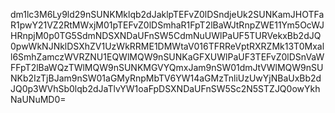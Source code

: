 dm1lc3M6Ly9ld29nSUNKMklqb2dJaklpTEFvZ0lDSndjeUk2SUNKamJHOTFaR1pwY21VZ2RtMWxjM01pTEFvZ0lDSmhaR1FpT2lBaWJtRnpZWE11Ym5OcWJHRnpjM0p0TG5SdmNDSXNDaUFnSW5CdmNuUWlPaUF5TURVekxBb2dJQ0pwWkNJNklDSXhZV1UzWkRRME1DMWtaV016TFRReVptRXRZMk13T0Mxall6SmhZamczWVRZNU1EQWlMQW9nSUNKaGFXUWlPaUF3TEFvZ0lDSnVaWFFpT2lBaWQzTWlMQW9nSUNKMGVYQmxJam9nSW01dmJtVWlMQW9nSUNKb2IzTjBJam9nSW01aGMyRnpMbTV6YW14aGMzTnliUzUwYjNBaUxBb2dJQ0p3WVhSb0lqb2dJaTlvYW1oaFpDSXNDaUFnSW5Sc2N5STZJQ0owYkhNaUNuMD0=
